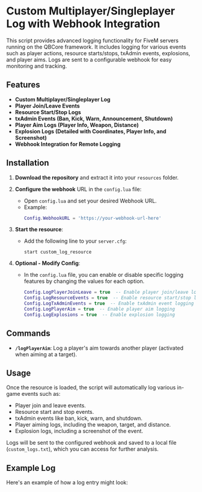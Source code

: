 # Custom Multiplayer/Singleplayer Log with Webhook Integration

This script provides advanced logging functionality for FiveM servers running on the QBCore framework. It includes logging for various events such as player actions, resource starts/stops, txAdmin events, explosions, and player aims. Logs are sent to a configurable webhook for easy monitoring and tracking.

## Features

- **Custom Multiplayer/Singleplayer Log**
- **Player Join/Leave Events**
- **Resource Start/Stop Logs**
- **txAdmin Events (Ban, Kick, Warn, Announcement, Shutdown)**
- **Player Aim Logs (Player Info, Weapon, Distance)**
- **Explosion Logs (Detailed with Coordinates, Player Info, and Screenshot)**
- **Webhook Integration for Remote Logging**

## Installation

1. **Download the repository** and extract it into your `resources` folder.

2. **Configure the webhook** URL in the `config.lua` file:
   - Open `config.lua` and set your desired Webhook URL.
   - Example:
     ```lua
     Config.WebhookURL = 'https://your-webhook-url-here'
     ```

3. **Start the resource**:
   - Add the following line to your `server.cfg`:
     ```
     start custom_log_resource
     ```

4. **Optional - Modify Config**:
   - In the `config.lua` file, you can enable or disable specific logging features by changing the values for each option.
     ```lua
     Config.LogPlayerJoinLeave = true  -- Enable player join/leave logging
     Config.LogResourceEvents = true  -- Enable resource start/stop logging
     Config.LogTxAdminEvents = true  -- Enable txAdmin event logging
     Config.LogPlayerAim = true  -- Enable player aim logging
     Config.LogExplosions = true  -- Enable explosion logging
     ```

## Commands

- **`/logPlayerAim`**: Log a player's aim towards another player (activated when aiming at a target).
  
## Usage

Once the resource is loaded, the script will automatically log various in-game events such as:
- Player join and leave events.
- Resource start and stop events.
- txAdmin events like ban, kick, warn, and shutdown.
- Player aiming logs, including the weapon, target, and distance.
- Explosion logs, including a screenshot of the event.

Logs will be sent to the configured webhook and saved to a local file (`custom_logs.txt`), which you can access for further analysis.

## Example Log

Here's an example of how a log entry might look:
